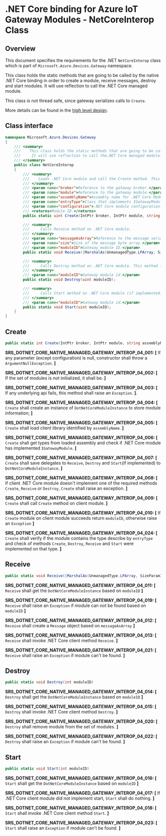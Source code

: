 .NET Core binding for Azure IoT Gateway Modules - NetCoreInterop Class
======================================================================

Overview
--------

This document specifies the requirements for the .NET `NetCoreInterop` class which is part of `Microsoft.Azure.Devices.Gateway` namespace. 

This class holds the static methods that are going to be called by the native .NET Core binding in order to create a module, receive messages, destroy and start modules. 
It will use reflection to call the .NET Core managed module.

This class is not thread safe, since gateway serializes calls to `Create`.

More details can be found in the [high level design](./dotnet_core_binding_hld.md).

Class interface
---------------
```C#
namespace Microsoft.Azure.Devices.Gateway
{
    /// <summary>
    ///    This class holds the static methods that are going to be called by the native .NET Core binding in order to create a module, receive message, destroy and start modules. 
    ///     It will use reflection to call the.NET Core managed module.
    /// </summary>
    public class NetCoreInterop
    {
        /// <summary>
        ///    Loads .NET Core module and call the Create method. This method is not thread safe, since gateway serializes calls to Create.
        /// </summary>
        /// <param name="broker">Reference to the gateway broker.</param>
        /// <param name="module">Reference to the gateway module.</param>
        /// <param name="assemblyName">Assembly name for .NET Core Module.</param>
        /// <param name="entryType">Class that implements IGatewayModule.</param>
        /// <param name="configuration">.NET Core module configuration.</param>
        /// <returns>Module ID.</returns>
        public static uint Create(IntPtr broker, IntPtr module, string assemblyName, string entryType, string configuration);

        /// <summary>
        ///     Calls Receive method on .NET Core module.
        /// </summary>
        /// <param name="messageAsArray">Reference to the message serialized as byte array.</param>
        /// <param name="size">Size of the message byte array.</param>
        /// <param name="moduleID">Gateway module ID.</param>
        public static void Receive([MarshalAs(UnmanagedType.LPArray, SizeParamIndex = 1)] byte[] messageAsArray, ulong size, uint moduleID);

        /// <summary>
        ///     Calls Destroy method on .NET Core module. This method is not thread safe, since gateway serializes calls to Destroy.
        /// </summary>
        /// <param name="moduleID">Gateway module id.</param>
        public static void Destroy(uint moduleID);

        /// <summary>
        ///     Calls Start method on .NET Core module (if implemented).
        /// </summary>
        /// <param name="moduleID">Gateway module id.</param>
        public static void Start(uint moduleID);
    }
}
```

Create
------
```c#
public static int Create(IntPtr broker, IntPtr module, string assemblyName, string entryType, string configuration)
```

**SRS_DOTNET_CORE_NATIVE_MANAGED_GATEWAY_INTEROP_04_001: [** If any parameter (except configuration) is null, constructor shall throw a `ArgumentNullException`. **]**

**SRS_DOTNET_CORE_NATIVE_MANAGED_GATEWAY_INTEROP_04_002: [** If the set of modules is not initialized, it shall be. **]**

**SRS_DOTNET_CORE_NATIVE_MANAGED_GATEWAY_INTEROP_04_003: [** If any underlying api fails, this method shall raise an `Exception`. **]**.

**SRS_DOTNET_CORE_NATIVE_MANAGED_GATEWAY_INTEROP_04_004: [** `Create` shall create an instance of `DotNetCoreModuleInstance` to store module information; **]**

**SRS_DOTNET_CORE_NATIVE_MANAGED_GATEWAY_INTEROP_04_005: [** `Create` shall load client library identified by `assemblyName`. **]**

**SRS_DOTNET_CORE_NATIVE_MANAGED_GATEWAY_INTEROP_04_006: [** `Create` shall get types from loaded assembly and check if .NET Core module has implemented `IGatewayModule`. **]**

**SRS_DOTNET_CORE_NATIVE_MANAGED_GATEWAY_INTEROP_04_007: [** `Create` shall save delegates to `Receive`, `Destroy` and `Start`(if implemented) to `DotNetCoreModuleInstance`. **]**

**SRS_DOTNET_CORE_NATIVE_MANAGED_GATEWAY_INTEROP_04_008: [** If client .NET Core module doesn't implement one of the required methods `Create`, `Receive` or `Destroy`, `Create` shall raise an exception. **]**

**SRS_DOTNET_CORE_NATIVE_MANAGED_GATEWAY_INTEROP_04_009: [** `Create` shall call `Create` method on client module.  **]**

**SRS_DOTNET_CORE_NATIVE_MANAGED_GATEWAY_INTEROP_04_010: [** If `Create` module on client module succeeds return `moduleID`, otherwise raise an `Exception` **]**

**SRS_DOTNET_CORE_NATIVE_MANAGED_GATEWAY_INTEROP_04_024: [** `Create` shall verify if the module contains the type describe by `entryType` and check of methods `Create`, `Destroy`, `Receive` and `Start` were implemented on that type. **]**

Receive
-------
```c#
public static void Receive([MarshalAs(UnmanagedType.LPArray, SizeParamIndex = 2)] byte[] messageAsArray, long size, int moduleID)
```

**SRS_DOTNET_CORE_NATIVE_MANAGED_GATEWAY_INTEROP_04_011: [** `Receive` shall get the `DotNetCoreModuleInstance` based on `moduleID` **]**

**SRS_DOTNET_CORE_NATIVE_MANAGED_GATEWAY_INTEROP_04_019: [** `Receive` shall raise an `Exception` if module can not be found based on `moduleID` **]**

**SRS_DOTNET_CORE_NATIVE_MANAGED_GATEWAY_INTEROP_04_012: [** `Receive` shall create a `Message` object based on `messageAsArray` **]**

**SRS_DOTNET_CORE_NATIVE_MANAGED_GATEWAY_INTEROP_04_013: [** `Receive` shall invoke .NET Core client method `Receive`. **]**

**SRS_DOTNET_CORE_NATIVE_MANAGED_GATEWAY_INTEROP_04_021: [** `Receive` shall raise an `Exception` if module can't be found. **]**


Destroy
-------
```c#
public static void Destroy(int moduleID)
```

**SRS_DOTNET_CORE_NATIVE_MANAGED_GATEWAY_INTEROP_04_014: [** `Destroy` shall get the `DotNetCoreModuleInstance` based on `moduleID` **]**

**SRS_DOTNET_CORE_NATIVE_MANAGED_GATEWAY_INTEROP_04_015: [** `Destroy` shall invoke .NET Core client method `Destroy`. **]**

**SRS_DOTNET_CORE_NATIVE_MANAGED_GATEWAY_INTEROP_04_020: [** `Destroy` shall remove module from the set of modules. **]**

**SRS_DOTNET_CORE_NATIVE_MANAGED_GATEWAY_INTEROP_04_022: [** `Destroy` shall raise an `Exception` if module can't be found. **]**

Start
-----
```c#
public static void Start(int moduleID)
```

**SRS_DOTNET_CORE_NATIVE_MANAGED_GATEWAY_INTEROP_04_016: [** `Start` shall get the `DotNetCoreModuleInstance` based on `moduleID` **]**

**SRS_DOTNET_CORE_NATIVE_MANAGED_GATEWAY_INTEROP_04_017: [** If .NET Core client module did not implement start, `Start` shall do nothing. **]**

**SRS_DOTNET_CORE_NATIVE_MANAGED_GATEWAY_INTEROP_04_018: [** `Start` shall invoke .NET Core client method `Start`. **]**

**SRS_DOTNET_CORE_NATIVE_MANAGED_GATEWAY_INTEROP_04_023: [** `Start` shall raise an `Exception` if module can't be found. **]**